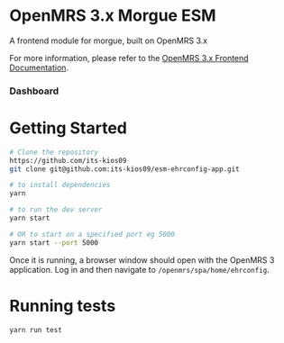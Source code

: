 # OpenMRS 3.x Morgue ESM

A frontend module for morgue, built on OpenMRS 3.x

For more information, please refer to the
[OpenMRS 3.x Frontend Documentation](https://o3-docs.openmrs.org/).

### Dashboard


# Getting Started


```sh
# Clone the repository
https://github.com/its-kios09
git clone git@github.com:its-kios09/esm-ehrconfig-app.git

# to install dependencies
yarn

# to run the dev server
yarn start

# OR to start on a specified port eg 5000
yarn start --port 5000
```

Once it is running, a browser window
should open with the OpenMRS 3 application. Log in and then navigate to
`/openmrs/spa/home/ehrconfig`.

# Running tests
```
yarn run test
```
